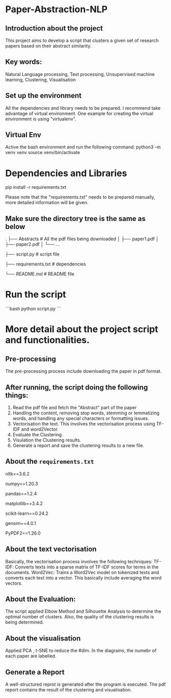 # Paper-Abstraction-NLP

## Introduction about the project 
This project aims to develop a script that clusters a given set of research papers based on their abstract similarity.

## Key words:
Natural Language processing, Text processing, Unsupervised machine learning, Clustering, Visualisation

## Set up the environment
All the dependencies and library needs to be prepared. I recommend take advantage of virtual environment. 
One example for creating the virtual environment is using "virtualenv".

## Virtual Env
Active the bash environment and run the following command:
python3 -m venv venv
source venv/bin/activate



# Dependencies and Libraries
pip install -r requirements.txt 

Please note that the "requirements.txt" needs to be prepared manually, more detailed information will be given.

## Make sure the directory tree is the same as below


.
├── Abstracts                  # All the pdf files being downloaded
│   ├── paper1.pdf
│   ├── paper2.pdf
│   └── ...


 ├── script.py                  # script file

 ├── requirements.txt           # dependencies

 └── README.md                  # README file

# Run the script
\`\`\`bash
python script.py
\`\`\`


# More detail about the project script and functionalities.

## Pre-processing
The pre-processing process include downloading the paper in pdf format. 

## After running, the script doing the following things: 
1. Read the pdf file and fetch the "Abstract" part of the paper
2. Handling the content, removing stop words, stemming or lemmatizing words, and handling any special characters or formatting issues.
3. Vectorisation the text. This involves the vectorisation process using TF-IDF and word2Vector.
4. Evaluate the Clustering.
5. Visulation the Clustering results.
6. Generate a report and save the clustering results to a new file.


## About the `requirements.txt`

nltk==3.6.2

numpy==1.20.3

pandas==1.2.4

matplotlib==3.4.2

scikit-learn==0.24.2

gensim==4.0.1

PyPDF2==1.26.0



## About the text vectorisation
Basically, the vectorisation process involves the following techniques:     TF-IDF: Converts texts into a sparse matrix of TF-IDF scores for terms in the documents.
Word2Vec: Trains a Word2Vec model on tokenized texts and converts each text into a vector. This basically include averaging the word vectors.

## About the Evaluation:
The script applied Elbow Method and Silhouette Analysis to determine the optimal number of clusters. Also, the quality of the clustering results is being determined. 

## About the visualisation
Applied PCA , t-SNE to reduce the #dim. In the diagrams, the numebr of each paper are labelled. 

## Generate a Report
A well-structured reprot is generated after the program is executed.
The pdf report contains the result of the clustering and visualisation. 


